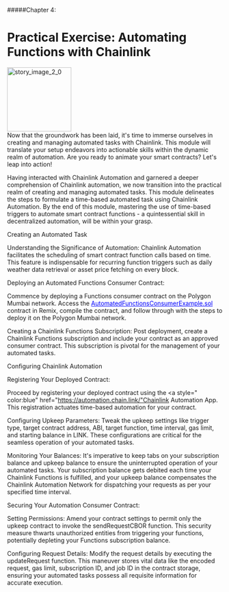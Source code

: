 #####Chapter 4:

# Practical Exercise: Automating Functions with Chainlink

<ContentWrapp>
  <div class="imgContainer">
    <img alt="story_image_2_0" src="/images/chapter/man.svg" width="150px" height="150px">
  </div>

  <div class="itemsContainer">
    <div class="item-text">
     Now that the groundwork has been laid, it's time to immerse ourselves in creating and managing automated tasks with Chainlink. This module will translate your setup endeavors into actionable skills within the dynamic realm of automation. Are you ready to animate your smart contracts? Let's leap into action!
    </div>
  </div>
</ContentWrapp>

Having interacted with Chainlink Automation and garnered a deeper comprehension of Chainlink automation, we now transition into the practical realm of creating and managing automated tasks. This module delineates the steps to formulate a time-based automated task using Chainlink Automation. By the end of this module, mastering the use of time-based triggers to automate smart contract functions - a quintessential skill in decentralized automation, will be within your grasp.

Creating an Automated Task

Understanding the Significance of Automation:
Chainlink Automation facilitates the scheduling of smart contract function calls based on time. This feature is indispensable for recurring function triggers such as daily weather data retrieval or asset price fetching on every block.

Deploying an Automated Functions Consumer Contract:

Commence by deploying a Functions consumer contract on the Polygon Mumbai network. Access the <a style=" color:blue" href="https://remix.ethereum.org/#url=https://docs.chain.link/samples/ChainlinkFunctions/AutomatedFunctionsConsumerExample.sol">AutomatedFunctionsConsumerExample.sol</a> contract in Remix, compile the contract, and follow through with the steps to deploy it on the Polygon Mumbai network.

Creating a Chainlink Functions Subscription:
Post deployment, create a Chainlink Functions subscription and include your contract as an approved consumer contract. This subscription is pivotal for the management of your automated tasks.

Configuring Chainlink Automation

Registering Your Deployed Contract:

Proceed by registering your deployed contract using the <a style=" color:blue" href="https://automation.chain.link/"Chainlink Automation App</a>. This registration actuates time-based automation for your contract.

Configuring Upkeep Parameters:
Tweak the upkeep settings like trigger type, target contract address, ABI, target function, time interval, gas limit, and starting balance in LINK. These configurations are critical for the seamless operation of your automated tasks.

Monitoring Your Balances:
It's imperative to keep tabs on your subscription balance and upkeep balance to ensure the uninterrupted operation of your automated tasks. Your subscription balance gets debited each time your Chainlink Functions is fulfilled, and your upkeep balance compensates the Chainlink Automation Network for dispatching your requests as per your specified time interval.

Securing Your Automation Consumer Contract:

Setting Permissions:
Amend your contract settings to permit only the upkeep contract to invoke the sendRequestCBOR function. This security measure thwarts unauthorized entities from triggering your functions, potentially depleting your Functions subscription balance.

Configuring Request Details:
Modify the request details by executing the updateRequest function. This maneuver stores vital data like the encoded request, gas limit, subscription ID, and job ID in the contract storage, ensuring your automated tasks possess all requisite information for accurate execution.
